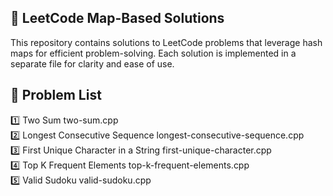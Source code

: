 <h2>🚀 LeetCode Map-Based Solutions</h2>
This repository contains solutions to LeetCode problems that leverage hash maps for efficient problem-solving. Each solution is implemented in a separate file for clarity and ease of use.<br>

<h2>📌 Problem List</h2>
1️⃣	Two Sum	two-sum.cpp<br>
2️⃣	Longest Consecutive Sequence	longest-consecutive-sequence.cpp<br>
3️⃣	First Unique Character in a String	first-unique-character.cpp<br>
4️⃣	Top K Frequent Elements	top-k-frequent-elements.cpp<br>
5️⃣	Valid Sudoku	valid-sudoku.cpp<br>
